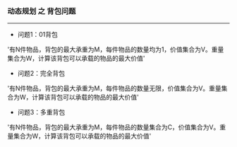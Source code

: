 ### 动态规划 之 背包问题
-----------------

+ 问题1：01背包

'有N件物品，背包的最大承重为M，每件物品的数量均为1，价值集合为V。重量集合为W，计算该背包可以承载的物品的最大价值'

+ 问题2：完全背包

'有N件物品，背包的最大承重为M，每件物品的数量无限，价值集合为V。重量集合为W，计算该背包可以承载的物品的最大价值'

+ 问题3：多重背包

'有N件物品，背包的最大承重为M，每件物品的数量集合为C，价值集合为V。重量集合为W，计算该背包可以承载的物品的最大价值'
